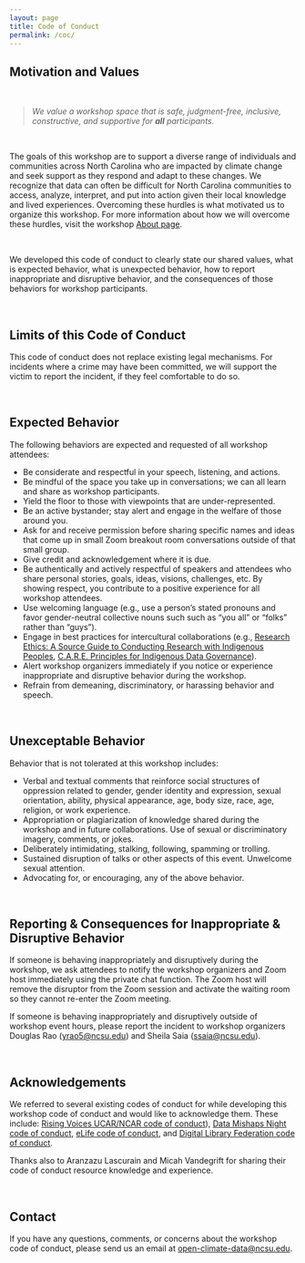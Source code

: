 ```yaml
---
layout: page
title: Code of Conduct
permalink: /coc/
---
```


## Motivation and Values

<br>

>*We value a workshop space that is safe, judgment-free, inclusive, constructive, and supportive for **all** participants.* 

<br>

The goals of this workshop are to support a diverse range of individuals and communities across North Carolina who are impacted by climate change and seek support as they respond and adapt to these changes. We recognize that data can often be difficult for North Carolina communities to access, analyze, interpret, and put into action given their local knowledge and lived experiences. Overcoming these hurdles is what motivated us to organize this workshop. For more information about how we will overcome these hurdles, visit the workshop [About page](https://open-climate-data-science.github.io/about/). 

<br>

We developed this code of conduct to clearly state our shared values, what is expected behavior, what is unexpected behavior, how to report inappropriate and disruptive behavior, and the consequences of those behaviors for workshop participants. 

<br>

## Limits of this Code of Conduct

This code of conduct does not replace existing legal mechanisms. For incidents where a crime may have been committed, we will support the victim to report the incident, if they feel comfortable to do so.

<br>

## Expected Behavior

The following behaviors are expected and requested of all workshop attendees:

- Be considerate and respectful in your speech, listening, and actions.
- Be mindful of the space you take up in conversations; we can all learn and share as workshop participants.
- Yield the floor to those with viewpoints that are under-represented.
- Be an active bystander; stay alert and engage in the welfare of those around you.
- Ask for and receive permission before sharing specific names and ideas that come up in small Zoom breakout room conversations outside of that small group.
- Give credit and acknowledgement where it is due.
- Be authentically and actively respectful of speakers and attendees who share personal stories, goals, ideas, visions, challenges, etc. By showing respect, you contribute to a positive experience for all workshop attendees.
- Use welcoming language (e.g., use a person’s stated pronouns and favor gender-neutral collective nouns such such as “you all” or “folks” rather than “guys”).
- Engage in best practices for intercultural collaborations (e.g., [Research Ethics: A Source Guide to Conducting Research with Indigenous Peoples](http://www.indigenousgeography.net/ethics.shtm), [C.A.R.E. Principles for Indigenous Data Governance](https://www.gida-global.org/care)).
- Alert workshop organizers immediately if you notice or experience inappropriate and disruptive behavior during the workshop.
- Refrain from demeaning, discriminatory, or harassing behavior and speech.

<br>

## Unexceptable Behavior

Behavior that is not tolerated at this workshop includes:

- Verbal and textual comments that reinforce social structures of oppression related to gender, gender identity and expression, sexual orientation, ability, physical appearance, age, body size, race, age, religion, or work experience.
- Appropriation or plagiarization of knowledge shared during the workshop and in future collaborations.
Use of sexual or discriminatory imagery, comments, or jokes.
- Deliberately intimidating, stalking, following, spamming or trolling.
- Sustained disruption of talks or other aspects of this event.
Unwelcome sexual attention.
- Advocating for, or encouraging, any of the above behavior.

<br>

## Reporting & Consequences for Inappropriate & Disruptive Behavior

If someone is behaving inappropriately and disruptively during the workshop, we ask attendees to notify the workshop organizers and Zoom host immediately using the private chat function. The Zoom host will remove the disruptor from the Zoom session and activate the waiting room so they cannot re-enter the Zoom meeting.

If someone is behaving inappropriately and disruptively outside of workshop event hours, please report the incident to workshop organizers Douglas Rao (yrao5@ncsu.edu) and Sheila Saia (ssaia@ncsu.edu).

<br>

## Acknowledgements

We referred to several existing codes of conduct for while developing this workshop code of conduct and would like to acknowledge them. These include: [Rising Voices UCAR/NCAR code of conduct](https://risingvoices.ucar.edu/sites/default/files/Rising%20Voices%20Ethics%20Guidelines.pdf)), [Data Mishaps Night code of conduct](https://datamishapsnight.com/code-of-conduct/), [eLife code of conduct](https://sprint.elifesciences.org/code-of-conduct/), and [Digital Library Federation code of conduct](https://www.diglib.org/about/code-of-conduct/).

Thanks also to Aranzazu Lascurain and Micah Vandegrift for sharing their code of conduct resource knowledge and experience.

<br>

## Contact

If you have any questions, comments, or concerns about the workshop code of conduct, please send us an email at open-climate-data@ncsu.edu.






